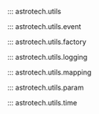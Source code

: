 ::: astrotech.utils

::: astrotech.utils.event

::: astrotech.utils.factory

::: astrotech.utils.logging

::: astrotech.utils.mapping

::: astrotech.utils.param

::: astrotech.utils.time
